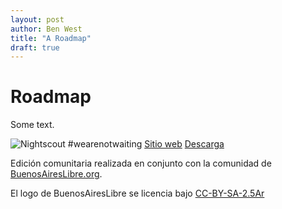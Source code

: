 ```yaml
---
layout: post
author: Ben West
title: "A Roadmap"
draft: true
---
```


# Roadmap

Some text.

![Nightscout #wearenotwaiting](http://www.nightscout.info/wp-content/uploads/2014/08/cropped-Header2.png)
[Sitio web][1] [Descarga][2]

Edición comunitaria realizada en conjunto con la comunidad de
[BuenosAiresLibre.org][3].

El logo de BuenosAiresLibre se licencia bajo [CC-BY-SA-2.5Ar][4]


[1]: http://wndw.net/ "Sitio web RIPD"
[2]: http://wndw.net/pdf/wndw3-es/wndw3-es-ebook.pdf "Descargar RIPD en español"
[3]: http://buenosaireslibre.org "BAL"
[4]: http://creativecommons.org/licenses/by-sa/2.5/ar/ "Licencia del logo"
